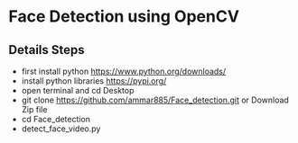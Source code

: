 # Face Detection using OpenCV
## Details Steps 

- first install python https://www.python.org/downloads/
- install python libraries https://pypi.org/
- open terminal and cd Desktop 
- git clone  https://github.com/ammar885/Face_detection.git or Download Zip file
- cd Face_detection
- detect_face_video.py
